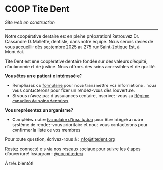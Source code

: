 # COOP Tite Dent

*Site web en construction*

---

Notre coopérative dentaire est en pleine préparation! Retrouvez Dr. Cassandre D. Mallette, dentiste, dans notre équipe. Nous serons ravies de vous accueillir dès septembre 2025 au 275 rue Saint-Zotique Est, à Montréal.

Tite Dent est une coopérative dentaire fondée sur des valeurs d’équité, d’autonomie et de justice. Nous offrons des soins accessibles et de qualité.

**Vous êtes un·e patient·e intéressé·e?**

- Remplissez ce [formulaire](https://framaforms.org/coop-tite-dent-1750968104) pour nous transmettre vos informations : nous vous contacterons pour fixer un rendez-vous dès l’ouverture.
- Si vous n'avez pas d'assurances dentaire, inscrivez-vous au [Régime canadien de soins dentaires](https://www.canada.ca/fr/services/prestations/dentaire/regime-soins-dentaires.html).

**Vous représentez un organisme?**

- Complétez notre [formulaire d'inscription](https://framaforms.org/coop-tite-dent-1750968104) pour être intégré à notre système de rendez-vous prioritaire et nous vous contacterons pour confirmer la liste de vos membres. 

Pour toute question, écrivez-nous à : [info@titedent.org](mailto:info@titedent.com)

Restez connecté·e·s via nos réseaux sociaux pour suivre les étapes d’ouverture!
Instagram : [@cooptitedent](https://www.instagram.com/titedentcoop)

À très bientôt!

